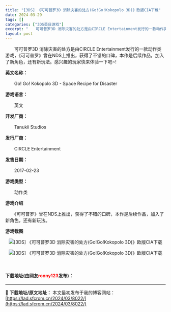 ```yaml
---
title: "[3DS] 《可可普罗3D 消除灾害的处方(Go!Go!Kokopolo 3D)》欧版CIA下载"
date: 2024-03-29
tags: []
categories: ["3DS英日游戏"]
excerpt: "　　可可普罗3D 消除灾害的处方是由CIRCLE Entertainment发行的一款动作类游戏，《可可普罗》曾在NDS上推出，获得了不错的口碑，本作是后续作品，加入了新角色，还有新玩法。感兴趣的玩家快来体验一下吧~! 英文名称： 　　Go! Go! Kokopolo 3D - Space Reci&hellip;"
layout: post
---
```


 <p>　　可可普罗3D 消除灾害的处方是由CIRCLE Entertainment发行的一款动作类游戏，《可可普罗》曾在NDS上推出，获得了不错的口碑，本作是后续作品，加入了新角色，还有新玩法。感兴趣的玩家快来体验一下吧~!</p> <p><strong>英文名称：</strong></p> <p>　　Go! Go! Kokopolo 3D - Space Recipe for Disaster</p> <p><strong>游戏语言：</strong></p> <p>　　英文</p> <p><strong>开发厂商：</strong></p> <p>　　Tanukii Studios</p> <p><strong>发行厂商：</strong></p> <p>　　CIRCLE Entertainment</p> <p><strong>发售日期：</strong></p> <p>　　2017-02-23</p> <p><strong>游戏类型：</strong></p> <p>　　动作类</p> <p><strong>游戏介绍</strong></p> <p>　　《可可普罗》曾在NDS上推出，获得了不错的口碑，本作是后续作品，加入了新角色，还有新玩法。</p> <p><strong>游戏截图</strong></p> <p align="center"><img align="" border="0" src="https://lad.sfcrom.cn/wp-content/uploads/2024/03/20240329_660619378781a.webp" alt="[3DS] 《可可普罗3D 消除灾害的处方(Go!Go!Kokopolo 3D)》欧版CIA下载" /></p> <p align="center"><img align="" border="0" src="https://lad.sfcrom.cn/wp-content/uploads/2024/03/20240329_66061937dc927.webp" alt="[3DS] 《可可普罗3D 消除灾害的处方(Go!Go!Kokopolo 3D)》欧版CIA下载" /></p> <p>&nbsp;</p> <p><h4>下载地址(由网友<font color="red">ronny123</font>发布)：</h4></p> 

---
📖 **下载地址/原文地址：** 本文最初发布于我的博客网站：[https://lad.sfcrom.cn/2024/03/8022/](https://lad.sfcrom.cn/2024/03/8022/)
